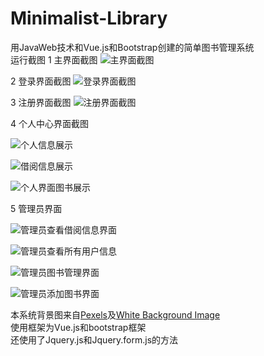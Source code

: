 # Minimalist-Library
用JavaWeb技术和Vue.js和Bootstrap创建的简单图书管理系统
<br/>
运行截图
1 主界面截图
![主界面截图](https://user-images.githubusercontent.com/72432476/145856400-f95b3f06-3414-4255-8c25-b304c5680e1e.png)

2 登录界面截图
![登录界面截图](https://user-images.githubusercontent.com/72432476/145856646-1c42453e-2061-4e0c-8b91-8faa39fd28f2.png)

3 注册界面截图
![注册界面截图](https://user-images.githubusercontent.com/72432476/145856676-63d98792-86ec-418e-aea4-d20d7dec0468.png)

4 个人中心界面截图

![个人信息展示](https://user-images.githubusercontent.com/72432476/145857621-55447ed2-2cbd-4f00-8954-94b020fa32ca.png)

![借阅信息展示](https://user-images.githubusercontent.com/72432476/145857649-114a8e5a-ebff-4a3f-9761-fb304dc06af6.png)

![个人界面图书展示](https://user-images.githubusercontent.com/72432476/145857662-baf03eba-feea-4321-b967-10758cc88f1b.png)

5 管理员界面

![管理员查看借阅信息界面](https://user-images.githubusercontent.com/72432476/145857708-914041f8-cbd8-4fe0-91e8-50c74e93fd25.png)

![管理员查看所有用户信息](https://user-images.githubusercontent.com/72432476/145857722-bcc3f463-ea54-4cd6-987d-b914bdb64ab1.png)

![管理员图书管理界面](https://user-images.githubusercontent.com/72432476/145857739-dfebceea-d763-4c18-bca3-7ea95bc7ea3f.png)

![管理员添加图书界面](https://user-images.githubusercontent.com/72432476/145857752-d40f266d-aa68-444e-b972-5bd5ab70cb6e.png)


本系统背景图来自[Pexels](https://www.pexels.com/zh-cn/)及[White Background Image](https://coolbackgrounds.io/white-background/)<br/>
使用框架为Vue.js和bootstrap框架<br/>
还使用了Jquery.js和Jquery.form.js的方法

